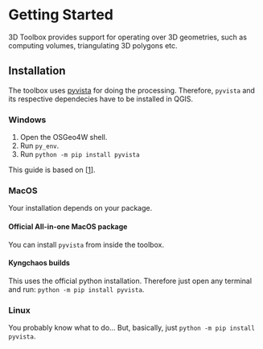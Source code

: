 # Getting Started

3D Toolbox provides support for operating over 3D geometries, such as computing volumes, triangulating 3D polygons etc.

## Installation

The toolbox uses [pyvista](https://docs.pyvista.org/) for doing the processing. Therefore, `pyvista` and its respective dependecies have to be installed in QGIS.

### Windows

1. Open the OSGeo4W shell.
2. Run `py_env`.
3. Run `python -m pip install pyvista`

This guide is based on [[1](https://landscapearchaeology.org/2018/installing-python-packages-in-qgis-3-for-windows/)].

### MacOS

Your installation depends on your package.

#### Official All-in-one MacOS package

You can install `pyvista` from inside the toolbox.

#### Kyngchaos builds

This uses the official python installation. Therefore just open any terminal and run: `python -m pip install pyvista`.

### Linux

You probably know what to do... But, basically, just `python -m pip install pyvista`.